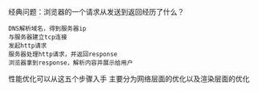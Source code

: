 经典问题：浏览器的一个请求从发送到返回经历了什么？

```
DNS解析域名，得到服务器ip
与服务器建立tcp连接
发起http请求
服务器处理http请求，并返回response
浏览器拿到response，解析内容并展示给用户
```
性能优化可以从这五个步骤入手
主要分为网络层面的优化以及渲染层面的优化



